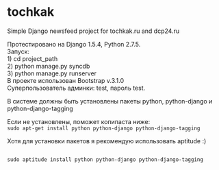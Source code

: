 tochkak
=======

<p>Simple Django newsfeed project for tochkak.ru and dcp24.ru</p>

<p>Протестировано на Django 1.5.4, Python 2.7.5.<br> 
                Запуск:<br> 
                1) cd project_path<br>
                2) python manage.py syncdb<br>
                3) python manage.py runserver<br>
                В проекте использован Bootstrap v.3.1.0<br>
                Суперпользователь админки: test, пароль test.<br>
</p>
                
<p>В системе должны быть установлены пакеты python, python-django и python-django-tagging</p>

<p>
Если не установлены, поможет копипаста ниже:
<code>
sudo apt-get install python python-django python-django-tagging
</code>
</p>

<p>Хотя для установки пакетов я рекомендую использовать aptitude :)</p>
<code>
sudo aptitude install python python-django python-django-tagging
</code>

